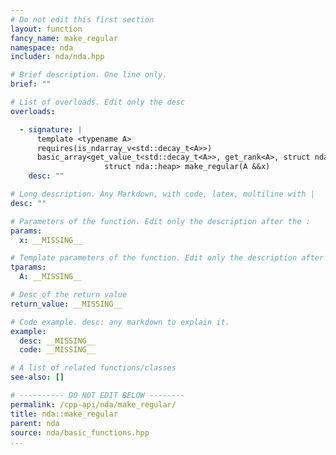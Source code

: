 ```yaml
---
# Do not edit this first section
layout: function
fancy_name: make_regular
namespace: nda
includer: nda/nda.hpp

# Brief description. One line only.
brief: ""

# List of overloads. Edit only the desc
overloads:

  - signature: |
      template <typename A>
      requires(is_ndarray_v<std::decay_t<A>>)
      basic_array<get_value_t<std::decay_t<A>>, get_rank<A>, struct nda::C_layout, get_algebra<std::decay_t<A>>,
                     struct nda::heap> make_regular(A &&x)
    desc: ""

# Long description. Any Markdown, with code, latex, multiline with |
desc: ""

# Parameters of the function. Edit only the description after the :
params:
  x: __MISSING__

# Template parameters of the function. Edit only the description after the :
tparams:
  A: __MISSING__

# Desc of the return value
return_value: __MISSING__

# Code example. desc: any markdown to explain it.
example:
  desc: __MISSING__
  code: __MISSING__

# A list of related functions/classes
see-also: []

# ---------- DO NOT EDIT BELOW --------
permalink: /cpp-api/nda/make_regular/
title: nda::make_regular
parent: nda
source: nda/basic_functions.hpp
...
```


